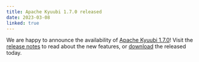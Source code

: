 ```yaml
---
title: Apache Kyuubi 1.7.0 released
date: 2023-03-08
linked: true
---
```

<!---
  Licensed under the Apache License, Version 2.0 (the "License");
  you may not use this file except in compliance with the License.
  You may obtain a copy of the License at

   http://www.apache.org/licenses/LICENSE-2.0

  Unless required by applicable law or agreed to in writing, software
  distributed under the License is distributed on an "AS IS" BASIS,
  WITHOUT WARRANTIES OR CONDITIONS OF ANY KIND, either express or implied.
  See the License for the specific language governing permissions and
  limitations under the License. See accompanying LICENSE file.
-->

We are happy to announce the availability of [Apache Kyuubi 1.7.0](/release/1.7.0.html)! Visit the [release notes](/release/1.7.0.html) to read about the new features, or [download](/releases.html) the released today.
